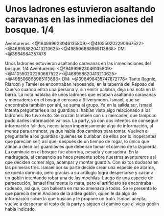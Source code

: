# Unos ladrones estuvieron asaltando caravanas en las inmediaciones del bosque. 1/4
Aventureros: <@194999623046135809><@410550202290667522><@468958820413210625><@498506868965113868> 
DM: <@3964984357478

Unos ladrones estuvieron asaltando caravanas en las inmediaciones del bosque. 1/4
Aventureros: <@194999623046135809><@410550202290667522><@468958820413210625><@498506868965113868> 
DM: <@396498435747872778> 
Tanto Ragnic, Riardon y Tamiel se encontraban reposando, en la taberna del Reposo del Cuervo cuando entra una persona y, sin emitir palabra, deja una nota en la barra. La nota hablaba de unos ladrones que estaban asaltando caravanas y mercaderes en el bosque cercano a Silverymoon. Ismael, que se encontraba también por ahí, se suma al grupo.
Ya en la salida sur, Ismael intenta preguntarles a los guardias si habían visto algo relacionado a los ladrones. No tuvo éxito. Se cruzan también con un mercader, que tampoco pudo darles información valiosa.
La party, ya con dos intentos de conseguir información fallidos, necesitaban imperiosamente algo de información, al menos para arrancar, ya que había dos caminos para tomar. Vuelven a preguntarle a los guardias (quienes se burlaban de ellos por lo inoperantes que parecían ser) así que, después de un tiempo de rogar, lo único que atinan a decir los guardias es que deberían tomar el camino de la izquierda.
La caminata en el bosque fue aburrida, pesada y cansadora. En la madrugada, el cansancio se hace presente sobre nuestros aventureros así que deciden comer algo, acampar y montar guardia. Con éxitos dudosos en las primeras tres. Ismael por su parte decide crear una especie de alarma, se queda dormido, pero gracias a su artilugio logra despertarse y cazar a un goblin intentando robar una de las mochilas. Luego de una especie de persecución, Ismael finalmente lo mata, pero el artificiero se encontraba rodeado, así que, con ballesta en mano amenaza a todos. Se le presenta lo que parecía ser el Anciano de la aldea goblin, quien le da algo de información sobre lo que buscan y le propone un trato. Ismael acepta, vuelve a despertar al resto de la party y siguen el camino que el viejo goblin había indicado.

